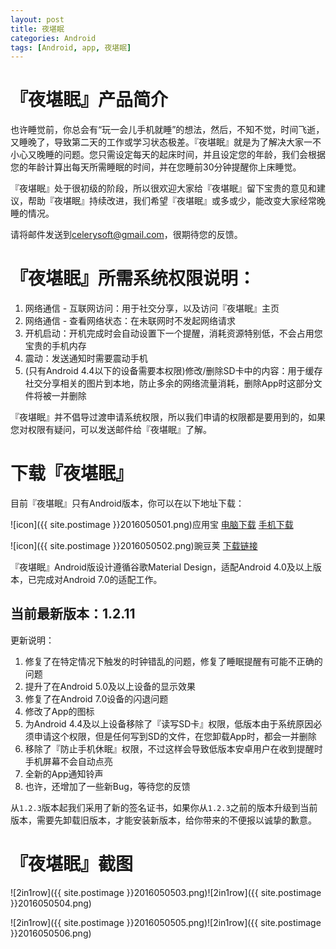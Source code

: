 ```yaml
---
layout: post
title: 夜堪眠
categories: Android
tags: [Android, app, 夜堪眠]
---
```


# 『夜堪眠』产品简介

也许睡觉前，你总会有“玩一会儿手机就睡”的想法，然后，不知不觉，时间飞逝，又睡晚了，导致第二天的工作或学习状态极差。『夜堪眠』就是为了解决大家一不小心又晚睡的问题。您只需设定每天的起床时间，并且设定您的年龄，我们会根据您的年龄计算出每天所需睡眠的时间，并在您睡前30分钟提醒你上床睡觉。

『夜堪眠』处于很初级的阶段，所以很欢迎大家给『夜堪眠』留下宝贵的意见和建议，帮助『夜堪眠』持续改进，我们希望『夜堪眠』或多或少，能改变大家经常晚睡的情况。

请将邮件发送到[celerysoft@gmail.com](mailto:celerysoft@gmail.com)，很期待您的反馈。

# 『夜堪眠』所需系统权限说明：

1. 网络通信 - 互联网访问：用于社交分享，以及访问『夜堪眠』主页
2. 网络通信 - 查看网络状态：在未联网时不发起网络请求
3. 开机启动：开机完成时会自动设置下一个提醒，消耗资源特别低，不会占用您宝贵的手机内存
4. 震动：发送通知时需要震动手机
5. (只有Android 4.4以下的设备需要本权限)修改/删除SD卡中的内容：用于缓存社交分享相关的图片到本地，防止多余的网络流量消耗，删除App时这部分文件将被一并删除

『夜堪眠』并不倡导过渡申请系统权限，所以我们申请的权限都是要用到的，如果您对权限有疑问，可以发送邮件给『夜堪眠』了解。

# 下载『夜堪眠』

目前『夜堪眠』只有Android版本，你可以在以下地址下载：

![icon]({{ site.postimage }}2016050501.png)应用宝
[电脑下载](http://android.myapp.com/myapp/detail.htm?apkName=com.celerysoft.bedtime)
[手机下载](http://a.app.qq.com/o/simple.jsp?pkgname=com.celerysoft.bedtime)

![icon]({{ site.postimage }}2016050502.png)豌豆荚
[下载链接](http://www.wandoujia.com/apps/com.celerysoft.bedtime)

『夜堪眠』Android版设计遵循谷歌Material Design，适配Android 4.0及以上版本，已完成对Android 7.0的适配工作。

## 当前最新版本：**1.2.11**
更新说明：

1. 修复了在特定情况下触发的时钟错乱的问题，修复了睡眠提醒有可能不正确的问题
2. 提升了在Android 5.0及以上设备的显示效果
3. 修复了在Android 7.0设备的闪退问题
4. 修改了App的图标
5. 为Android 4.4及以上设备移除了『读写SD卡』权限，低版本由于系统原因必须申请这个权限，但是任何写到SD的文件，在您卸载App时，都会一并删除
6. 移除了『防止手机休眠』权限，不过这样会导致低版本安卓用户在收到提醒时手机屏幕不会自动点亮
7. 全新的App通知铃声
8. 也许，还增加了一些新Bug，等待您的反馈

从`1.2.3`版本起我们采用了新的签名证书，如果你从`1.2.3`之前的版本升级到当前版本，需要先卸载旧版本，才能安装新版本，给你带来的不便报以诚挚的歉意。

# 『夜堪眠』截图

![2in1row]({{ site.postimage }}2016050503.png)![2in1row]({{ site.postimage }}2016050504.png)

![2in1row]({{ site.postimage }}2016050505.png)![2in1row]({{ site.postimage }}2016050506.png)

